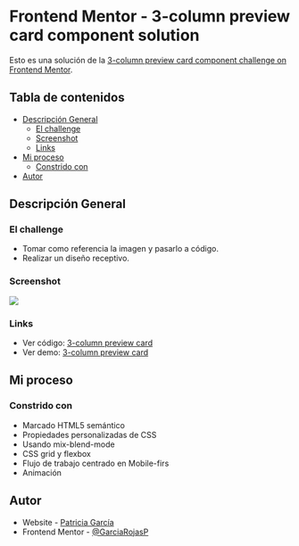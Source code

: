 # Frontend Mentor - 3-column preview card component solution

Esto es una solución de la [3-column preview card component challenge on Frontend Mentor](https://www.frontendmentor.io/challenges/3column-preview-card-component-pH92eAR2-). 

## Tabla de contenidos

- [Descripción General](#descripción-general)
  - [El challenge](#el-challenge)
  - [Screenshot](#screenshot)
  - [Links](#links)
- [Mi proceso](#my-proceso)
  - [Constrido con](#constrido-con)
- [Autor](#autor)

## Descripción General

### El challenge

- Tomar como referencia la imagen y pasarlo a código.
- Realizar un diseño receptivo.

### Screenshot

![](https://github.com/GarciaRojasP/3-column-preview-card/assets/119550417/eac5334a-75eb-4172-839e-b3d7bed12bc6)

### Links

- Ver código: [3-column preview card](https://github.com/GarciaRojasP/3-column-preview-card)
- Ver demo: [3-column preview card](https://3-column-preview-card-zeta-peach.vercel.app/)

## Mi proceso

### Constrido con

- Marcado HTML5 semántico
- Propiedades personalizadas de CSS
- Usando mix-blend-mode
- CSS grid y flexbox
- Flujo de trabajo centrado en Mobile-firs
- Animación

## Autor

- Website - [Patricia García](https://patricia-garcia.vercel.app/)
- Frontend Mentor - [@GarciaRojasP](https://www.frontendmentor.io/profile/GarciaRojasP)
